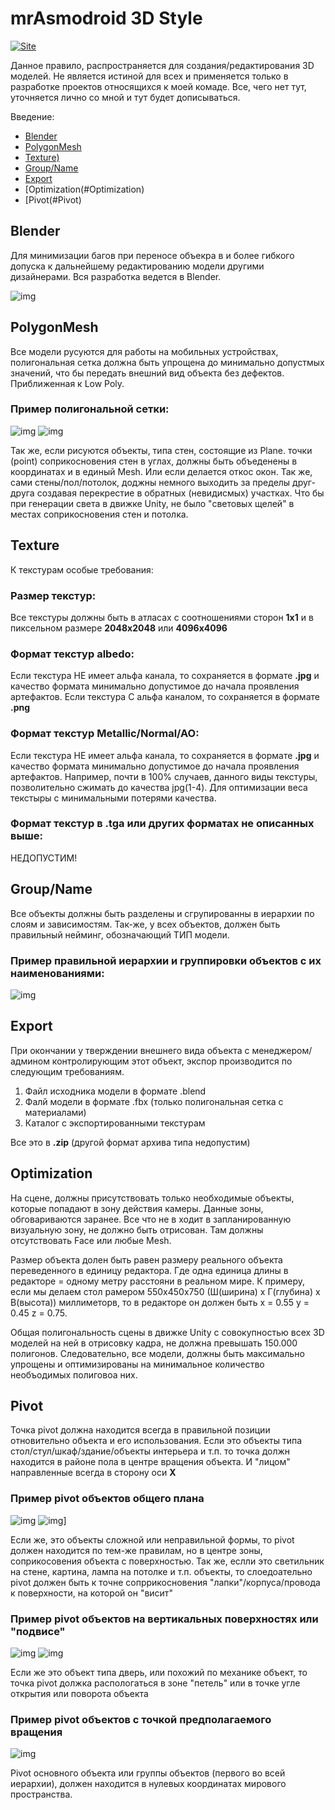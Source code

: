 # mrAsmodroid 3D Style

[![Site](https://softwaredev.space/Logo128.png)](https://softwaredev.space/)

Данное правило, распространяется для создания/редактирования 3D моделей. Не является истиной для всех и применяется только в разработке проектов относящихся к моей комаде. Все, чего нет тут, уточняется лично со мной и тут будет дописываться. 

Введение:
   * [Blender](#Blender)
   * [PolygonMesh](#PolygonMesh)
   * [Texture)](#Texture)
   * [Group/Name](#Group/Name)
   * [Export](#Export)
   * [Optimization(#Optimization)
   * [Pivot(#Pivot)
   
   
## Blender 

Для минимизации багов при переносе объекра в  и более гибкого допуска к дальнейшему редактированию модели другими дизайнерами. Вся разработка ведется в Blender.

![img](https://softwaredev.space/git/blender.png)

## PolygonMesh

Все модели русуются для работы на мобильных устройствах, полигональная сетка должна быть упрощена до минимально допустмых значений, что бы передать внешний вид объекта без дефектов. Приближенная к Low Poly.

### Пример полигональной сетки:
![img](https://softwaredev.space/git/poligon1.webp) ![img](https://softwaredev.space/git/poligon2.webp)

Так же, если рисуются объекты, типа стен, состоящие из Plane. точки (point) соприкосновения стен в углах, должны быть объеденены в координатах и в единый Mesh. Или если делается откос окон. Так же, сами стены/пол/потолок, доджны немного выходить за пределы друг-друга создавая перекрестие в обратных (невидисмых) участках. Что бы при генерации света в движке Unity, не было "световых щелей" в местах соприкосновения стен и потолка.

## Texture

К текстурам особые требования:
### Размер текстур:
Все текстуры должны быть в атласах с соотношениями сторон <b>1х1</b> и в пиксельном размере <b>2048х2048</b> или <b>4096х4096</b>
### Формат текстур albedo:
Если текстура НЕ имеет альфа канала, то сохраняется в формате <b>.jpg</b> и качество формата минимально допустимое до начала проявления артефактов.
Если текстура С альфа каналом, то сохраняется в формате <b>.png</b>
### Формат текстур Metallic/Normal/AO:
Если текстура НЕ имеет альфа канала, то сохраняется в формате <b>.jpg</b> и качество формата минимально допустимое до начала проявления артефактов. Например, почти в 100% случаев, данного виды текстуры, позволительно сжимать до качества jpg(1-4). Для оптимизации веса текстыры с минимальными потерями качества.
### Формат текстур в .tga или других форматах не описанных выше:
НЕДОПУСТИМ!

## Group/Name

Все объекты должны быть разделены и сгрупированны в иерархии по слоям и зависимостям. Так-же, у всех объектов, должен быть правильный нейминг, обозначающий ТИП модели.

### Пример правильной иерархии и группировки объектов с их наименованиями:
![img](https://softwaredev.space/git/Hierarchy.webp)

## Export

При окончании у тверждении внешнего вида объекта с менеджером/админом контролирующим этот объект, экспор производится по следующим требованиям.
1) Файл исходника модели в формате .blend
2) Фалй модели в формате .fbx (только полигональная сетка с материалами)
3) Каталог с экспортированными текстурам

Все это в <b>.zip</b> (другой формат архива типа  недопустим)

## Optimization

На сцене, должны присутствовать только необходимые объекты, которые попадают в зону действия камеры. Данные зоны, обговариваются заранее. Все что не в ходит в запланированную визуальную зону, не должно быть отрисован. Там должны отсутствовать Face или любые Mesh.

Размер объекта долен быть равен размеру реального объекта переведенного в единицу редактора. Где одна единица длины в редакторе = одному метру расстояни в реальном мире. К примеру, если мы делаем стол рамером 550х450х750 (Ш(ширина) х Г(глубина) х В(высота)) миллиметорв, то в редакторе он должен быть x = 0.55 y = 0.45 z = 0.75.

Общая полигональность сцены в движке Unity с совокупностью всех 3D моделей на ней в отрисовку кадра, не должна превышать 150.000 полигонов. Следовательно, все модели, должны быть максимально упрощены и оптимизированы на минимальное количество необъодимых полиговоа них.

## Pivot

Точка pivot должна находится всегда в правильной позиции отновительно объекта и его использования.
Если это объекты типа стол/стул/шкаф/здание/объекты интерьера и т.п. то точка должн находится в районе пола в центре вращения объекта. И "лицом" направленные всегда в сторону оси <b>X</b>
### Пример pivot объектов общего плана
![img](https://softwaredev.space/git/Pivot1.webp) ![img](https://softwaredev.space/git/Pivot2.webp)] 

Если же, это объекты сложной или неправильной формы, то pivot должен находится по тем-же правилам, но в центре зоны, соприкосовения объекта с поверхностью.
Так же, еслли это светильник на стене, картина, лампа на потолке и т.п. объекты, то слоедоательно pivot должен быть к точне сопррикосновения "лапки"/корпуса/провода к поверхности, на которой он "висит"
### Пример pivot объектов на вертикальных поверхностях или "подвисе"
![img](https://softwaredev.space/git/Pivot4.webp) ![img](https://softwaredev.space/git/Pivot5.webp)

Если же это объект типа дверь, или похожий по механике объект, то точка pivot должка распологаться в зоне "петель" или в точке угле открытия или поворота объекта
### Пример pivot объектов с точкой предполагаемого вращения
![img](https://softwaredev.space/git/Pivot3.webp)

Pivot основного объекта или группы объектов (первого во всей иерархии), должен находится в нулевых координатах мирового пространства.

